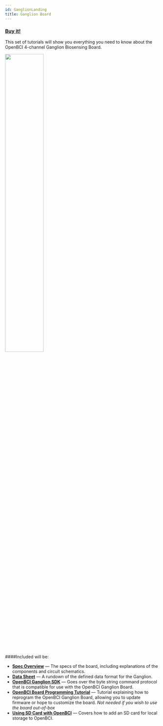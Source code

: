 ```yaml
---
id: GanglionLanding
title: Ganglion Board
---
```


### [Buy it!](https://shop.openbci.com/collections/frontpage/products/pre-order-ganglion-board?variant=13461804483)

This set of tutorials will show you everything you need to know about the OpenBCI 4-channel Ganglion Biosensing Board.

<img src="https://i.ibb.co/x5PpvCc/Screen-Shot-2019-07-23-at-1-30-32-PM.png" border="0" width="50%"></a><br/>


####Included will be:

* [**Spec Overview**](03Ganglion/02-Ganglion.md) — The specs of the board, including explanations of the components and circuit schematics.
* [**Data Sheet**](03Ganglion/08-Ganglion_Data_Format.md) — A rundown of the defined data format for the Ganglion.
* [**OpenBCI Ganglion SDK**](03Ganglion/06-OpenBCI_Ganglion_SDK.md) — Goes over the byte string command protocol that is compatible for use with the OpenBCI Ganglion Board.
* [**OpenBCI Board Programming Tutorial**](03Ganglion/09-Ganglion_Programming_Tutorial.md) — Tutorial explaining how to reprogram the OpenBCI Ganglion Board, allowing you to update firmware or hope to customize the board. *Not needed if you wish to use the board out-of-box*
* [**Using SD Card with OpenBCI**](02Cyton/09-Using_SD_Card_with_OpenBCI.md) — Covers how to add an SD card for local storage to OpenBCI.
